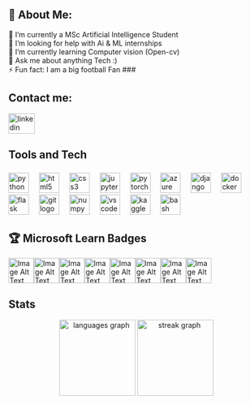 <h2 align="left"> 💫 About Me: </h2>
🔭 I’m currently a MSc Artificial Intelligence Student <br>🤝 I’m looking for help with Ai & ML internships<br>🌱 I’m currently learning Computer vision (Open-cv)<br>💬 Ask me about anything Tech :)<br>⚡ Fun fact:  I am a big football Fan
###

<h2 align="left"> Contact me: </h2>
<div align="left">
  <a href="https://www.linkedin.com/in/colleymuhammed/">
    <img src="https://raw.githubusercontent.com/maurodesouza/profile-readme-generator/master/src/assets/icons/social/linkedin/default.svg" width="52" height="40" alt="linkedin logo"  />
  </a>
</div>

###


###

<h2 align="left">Tools and Tech</h2>

###

<div align="left">
  <img src="https://cdn.jsdelivr.net/gh/devicons/devicon/icons/python/python-original.svg" height="40" alt="python logo"  />
  <img width="12" />
  <img src="https://cdn.jsdelivr.net/gh/devicons/devicon/icons/html5/html5-original.svg" height="40" alt="html5 logo"  />
  <img width="12" />
  <img src="https://cdn.jsdelivr.net/gh/devicons/devicon/icons/css3/css3-original.svg" height="40" alt="css3 logo"  />
  <img width="12" />
  <img src="https://cdn.jsdelivr.net/gh/devicons/devicon/icons/jupyter/jupyter-original.svg" height="40" alt="jupyter logo"  />
  <img width="12" />
  <img src="https://cdn.jsdelivr.net/gh/devicons/devicon/icons/pytorch/pytorch-original.svg" height="40" alt="pytorch logo"  />
  <img width="12" />
  <img src="https://cdn.jsdelivr.net/gh/devicons/devicon/icons/azure/azure-original.svg" height="40" alt="azure logo"  />
  <img width="12" />
  <img src="https://cdn.jsdelivr.net/gh/devicons/devicon/icons/django/django-plain.svg" height="40" alt="django logo"  />
  <img width="12" />
  <img src="https://cdn.jsdelivr.net/gh/devicons/devicon/icons/docker/docker-original.svg" height="40" alt="docker logo"  />
  <img width="12" />
  <img src="https://cdn.jsdelivr.net/gh/devicons/devicon/icons/flask/flask-original.svg" height="40" alt="flask logo"  />
  <img width="12" />
  <img src="https://cdn.jsdelivr.net/gh/devicons/devicon/icons/git/git-original.svg" height="40" alt="git logo"  />
  <img width="12" />
  <img src="https://cdn.jsdelivr.net/gh/devicons/devicon/icons/numpy/numpy-original.svg" height="40" alt="numpy logo"  />
  <img width="12" />
  <img src="https://cdn.jsdelivr.net/gh/devicons/devicon/icons/vscode/vscode-original.svg" height="40" alt="vscode logo"  />
  <img width="12" />
  <img src="https://cdn.jsdelivr.net/gh/devicons/devicon/icons/kaggle/kaggle-original.svg" height="40" alt="kaggle logo"  />
  <img width="12" />
  <img src="https://cdn.jsdelivr.net/gh/devicons/devicon/icons/bash/bash-original.svg" height="40" alt="bash logo"  />
</div>

###

###
<h2 align="left">🏆 Microsoft Learn Badges </h2>
 
<!-- Markdown Image -->
<div style="display: flex; flex-wrap: wrap;">
    <img alt="Image Alt Text" src="https://learn.microsoft.com/en-us/training/achievements/ai-skills-challenge-april-2024.png" width="50" />
    <img alt="Image Alt Text" src="https://learn.microsoft.com/en-us/training/achievements/describe-cloud-service-types.svg" width="50" />
    <img alt="Image Alt Text" src="https://learn.microsoft.com/en-us/training/achievements/provision-and-manage-azure-cognitive-services.svg" width="50" />
    <img alt="Image Alt Text" src="https://learn.microsoft.com/en-us/training/achievements/generic-badge.svg" width="50" />
    <img alt="Image Alt Text" src="https://learn.microsoft.com/en-us/training/achievements/explore-natural-language-processing.svg" width="50" />
    <img alt="Image Alt Text" src="https://learn.microsoft.com/en-us/training/achievements/get-started-with-artificial-intelligence-on-azure.svg" width="50" />
    <img alt="Image Alt Text" src="https://learn.microsoft.com/en-us/training/achievements/explore-computer-vision-microsoft-azure.svg" width="50" />
    <img alt="Image Alt Text" src="https://learn.microsoft.com/en-us/training/achievements/microsoft-azure-fundamentals-describe-cloud-concepts.svg" width="50" />
    <!-- Add more images here -->
</div>

###

<h2 align="left"> Stats </h2>

<div align="center">
    <img src="https://github-readme-stats.vercel.app/api/top-langs?username=colleymo&locale=en&hide_title=false&layout=compact&card_width=320&langs_count=5&theme=dracula&hide_border=false&order=2" height="150" alt="languages graph"  />
  <img src="https://streak-stats.demolab.com?user=colleymo&locale=en&mode=daily&theme=dracula&hide_border=false&border_radius=5&order=3" height="150" alt="streak graph"  />
</div>

###

###


